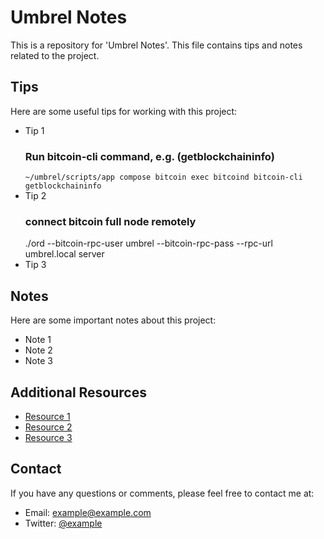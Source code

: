 # Umbrel Notes

This is a repository for 'Umbrel Notes'. This file contains tips and notes related to the project.

## Tips

Here are some useful tips for working with this project:

- Tip 1
   ### Run bitcoin-cli command, e.g. (getblockchaininfo)
   `~/umbrel/scripts/app compose bitcoin exec bitcoind bitcoin-cli getblockchaininfo`
- Tip 2
   ### connect bitcoin full node remotely
   ./ord   --bitcoin-rpc-user umbrel --bitcoin-rpc-pass <PASSWORD> --rpc-url umbrel.local server
- Tip 3

## Notes

Here are some important notes about this project:

- Note 1
- Note 2
- Note 3

## Additional Resources

- [Resource 1](http://example.com)
- [Resource 2](http://example.com)
- [Resource 3](http://example.com)

## Contact

If you have any questions or comments, please feel free to contact me at:

- Email: example@example.com
- Twitter: [@example](http://twitter.com/example)
